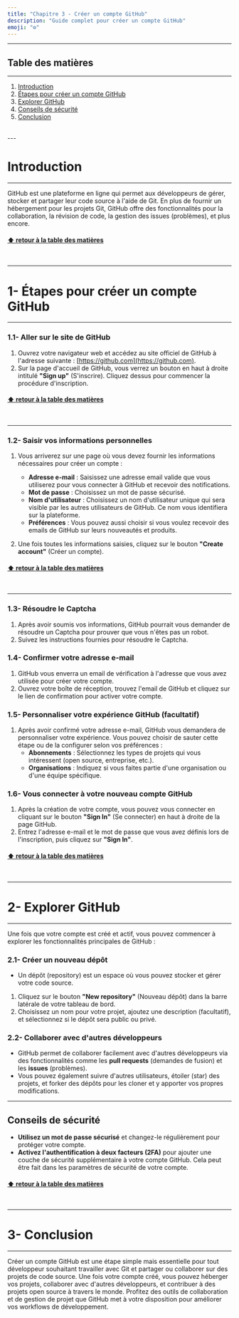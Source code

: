 ```yaml
---
title: "Chapitre 3 - Créer un compte GitHub"
description: "Guide complet pour créer un compte GitHub"
emoji: "⚙️"
---
```



---
<a name="table-des-matieres"></a>

## Table des matières
---

1. [Introduction](#introduction)
2. [Étapes pour créer un compte GitHub](#etapes-pour-creer-un-compte-github)
3. [Explorer GitHub](#explorer-github)
4. [Conseils de sécurité](#conseils-de-securite)
5. [Conclusion](#conclusion)

<br/>
---

<a name="introduction"></a>
# Introduction
---

GitHub est une plateforme en ligne qui permet aux développeurs de gérer, stocker et partager leur code source à l'aide de Git. En plus de fournir un hébergement pour les projets Git, GitHub offre des fonctionnalités pour la collaboration, la révision de code, la gestion des issues (problèmes), et plus encore.

#### [⬆️ retour à la table des matières](#table-des-matieres)
<br/>

---
# 1- **Étapes pour créer un compte GitHub**
---

### 1.1- Aller sur le site de GitHub
1. Ouvrez votre navigateur web et accédez au site officiel de GitHub à l'adresse suivante : [https://github.com](https://github.com).
2. Sur la page d'accueil de GitHub, vous verrez un bouton en haut à droite intitulé **"Sign up"** (S'inscrire). Cliquez dessus pour commencer la procédure d'inscription.

#### [⬆️ retour à la table des matières](#table-des-matieres)
<br/>

---
### 1.2- Saisir vos informations personnelles
1. Vous arriverez sur une page où vous devez fournir les informations nécessaires pour créer un compte :
   - **Adresse e-mail** : Saisissez une adresse email valide que vous utiliserez pour vous connecter à GitHub et recevoir des notifications.
   - **Mot de passe** : Choisissez un mot de passe sécurisé.
   - **Nom d'utilisateur** : Choisissez un nom d'utilisateur unique qui sera visible par les autres utilisateurs de GitHub. Ce nom vous identifiera sur la plateforme.
   - **Préférences** : Vous pouvez aussi choisir si vous voulez recevoir des emails de GitHub sur leurs nouveautés et produits.

2. Une fois toutes les informations saisies, cliquez sur le bouton **"Create account"** (Créer un compte).

#### [⬆️ retour à la table des matières](#table-des-matieres)
<br/>

---
### 1.3- Résoudre le Captcha
1. Après avoir soumis vos informations, GitHub pourrait vous demander de résoudre un Captcha pour prouver que vous n'êtes pas un robot.
2. Suivez les instructions fournies pour résoudre le Captcha.

### 1.4- Confirmer votre adresse e-mail
1. GitHub vous enverra un email de vérification à l'adresse que vous avez utilisée pour créer votre compte. 
2. Ouvrez votre boîte de réception, trouvez l'email de GitHub et cliquez sur le lien de confirmation pour activer votre compte.

### 1.5- Personnaliser votre expérience GitHub (facultatif)
1. Après avoir confirmé votre adresse e-mail, GitHub vous demandera de personnaliser votre expérience. Vous pouvez choisir de sauter cette étape ou de la configurer selon vos préférences :
   - **Abonnements** : Sélectionnez les types de projets qui vous intéressent (open source, entreprise, etc.).
   - **Organisations** : Indiquez si vous faites partie d'une organisation ou d'une équipe spécifique.

### 1.6- Vous connecter à votre nouveau compte GitHub
1. Après la création de votre compte, vous pouvez vous connecter en cliquant sur le bouton **"Sign In"** (Se connecter) en haut à droite de la page GitHub.
2. Entrez l'adresse e-mail et le mot de passe que vous avez définis lors de l'inscription, puis cliquez sur **"Sign In"**.

#### [⬆️ retour à la table des matières](#table-des-matieres)
<br/>

---

<a name="explorer-github"></a>
# 2- **Explorer GitHub**
---

Une fois que votre compte est créé et actif, vous pouvez commencer à explorer les fonctionnalités principales de GitHub :

### 2.1- Créer un nouveau dépôt
- Un dépôt (repository) est un espace où vous pouvez stocker et gérer votre code source.
1. Cliquez sur le bouton **"New repository"** (Nouveau dépôt) dans la barre latérale de votre tableau de bord.
2. Choisissez un nom pour votre projet, ajoutez une description (facultatif), et sélectionnez si le dépôt sera public ou privé.

### 2.2- Collaborer avec d'autres développeurs
- GitHub permet de collaborer facilement avec d'autres développeurs via des fonctionnalités comme les **pull requests** (demandes de fusion) et les **issues** (problèmes).
- Vous pouvez également suivre d'autres utilisateurs, étoiler (star) des projets, et forker des dépôts pour les cloner et y apporter vos propres modifications.

---

## **Conseils de sécurité**
- **Utilisez un mot de passe sécurisé** et changez-le régulièrement pour protéger votre compte.
- **Activez l'authentification à deux facteurs (2FA)** pour ajouter une couche de sécurité supplémentaire à votre compte GitHub. Cela peut être fait dans les paramètres de sécurité de votre compte.

#### [⬆️ retour à la table des matières](#table-des-matieres)
<br/>

---
<a name="conclusion"></a>
# 3- **Conclusion**
---

Créer un compte GitHub est une étape simple mais essentielle pour tout développeur souhaitant travailler avec Git et partager ou collaborer sur des projets de code source. Une fois votre compte créé, vous pouvez héberger vos projets, collaborer avec d'autres développeurs, et contribuer à des projets open source à travers le monde. Profitez des outils de collaboration et de gestion de projet que GitHub met à votre disposition pour améliorer vos workflows de développement.

